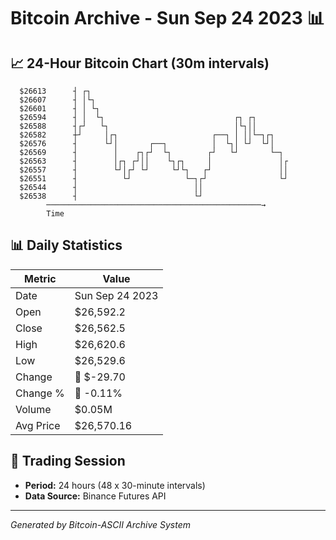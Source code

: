 # Bitcoin Archive - Sun Sep 24 2023 📊

## 📈 24-Hour Bitcoin Chart (30m intervals)

```
  $26613      ┤ ┌┐                                             
  $26607      ┤ │└┐                                            
  $26601      ┤ │ └┐                                           
  $26594      ┤ │  └┐                             ┌┐ ┌┐        
  $26588      ┤┌┘   └┐                            │└┐││        
  $26582      ┼┘     │┌┐                     ┌──┐ │ ││└─┐┌┐    
  $26576      ┤      └┘│       ┌──┐          │  └┐│ └┘  └┘│    
  $26569      ┤        │    ┌┐┌┘  └┐        ┌┘   └┘       └─┐  
  $26563      ┤        │┌┐ ┌┘││    └┐┌┐     │               │┌ 
  $26557      ┤        └┘│┌┘ └┘     └┘└┐   ┌┘               ││ 
  $26551      ┤          └┘            └─┐┌┘                └┘ 
  $26544      ┤                          ││                    
  $26538      ┤                          └┘                    
        ────────────────────────────────────────────────→
        Time
```

## 📊 Daily Statistics

| Metric | Value |
|--------|-------|
| Date | Sun Sep 24 2023 |
| Open | $26,592.2 |
| Close | $26,562.5 |
| High | $26,620.6 |
| Low | $26,529.6 |
| Change | 🔴 $-29.70 |
| Change % | 🔴 -0.11% |
| Volume | $0.05M |
| Avg Price | $26,570.16 |

## 📅 Trading Session

- **Period:** 24 hours (48 x 30-minute intervals)
- **Data Source:** Binance Futures API

---
*Generated by Bitcoin-ASCII Archive System*
